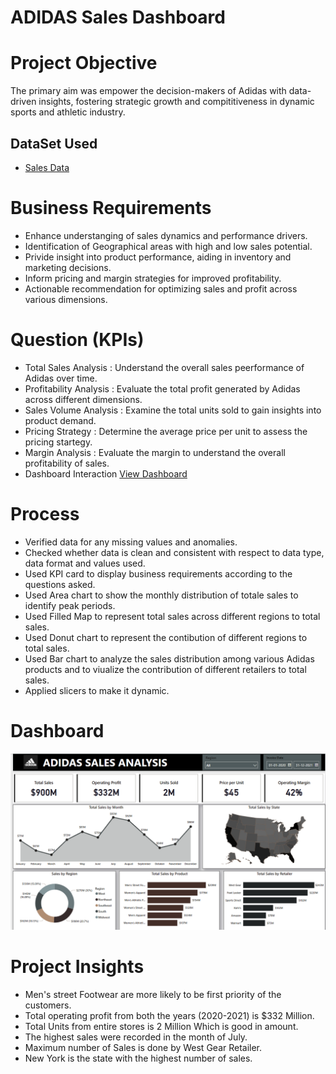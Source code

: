 # ADIDAS Sales Dashboard

# Project Objective
The primary aim was empower the decision-makers of Adidas with data-driven insights, fostering strategic growth and compititiveness in dynamic sports and athletic industry.

## DataSet Used 
 - <a href="https://github.com/Alazizu6798/Data-Analysis-Dashboard/blob/main/Adidas%20US%20Sales%20Datasets.xlsx">Sales Data</a>
# Business Requirements

- Enhance understanging of sales dynamics and performance drivers.
- Identification of Geographical areas with high and low sales potential.
- Privide insight into product performance, aiding in inventory and marketing decisions.
- Inform pricing and margin strategies for improved profitability.
- Actionable recommendation for optimizing sales and profit across various dimensions.
# Question (KPIs)

- Total Sales Analysis : Understand the overall sales peerformance of Adidas over time.
- Profitability Analysis : Evaluate the total profit generated by Adidas across different dimensions.
- Sales Volume Analysis : Examine the total units sold to gain insights into product demand.
- Pricing Strategy : Determine the average price per unit to assess the pricing startegy.
- Margin Analysis : Evaluate the margin to understand the overall profitability of sales.
- Dashboard Interaction <a href="https://github.com/Alazizu6798/Data-Analysis-Dashboard/blob/main/Adidas%20Sales%20Analysis.pbix">View Dashboard</a>

# Process
- Verified data for any  missing values and anomalies.
- Checked whether data is clean and consistent with respect to data type, data format and values used.
- Used KPI card to display business requirements according to the questions asked.
- Used Area chart to show the monthly distribution of totale sales to identify peak periods.
- Used Filled Map to represent total sales across different regions to total sales.
- Used Donut chart to represent the contibution of different regions to total sales.
- Used Bar chart to analyze the sales distribution among various Adidas products and to viualize the contribution of different retailers to total sales.
- Applied slicers to make it dynamic.

# Dashboard
![Screenshot(495)](https://github.com/Alazizu6798/Data-Analysis-Dashboard/blob/main/Screenshot%202025-03-08%20195301.png)

# Project Insights 
- Men's street Footwear are more likely to be first priority of the customers.
- Total operating profit from both the years (2020-2021) is $332 Million.
- Total Units from entire stores is 2 Million Which is good in amount.
- The highest sales were recorded in the month of July.
 - Maximum number of Sales is done by West Gear Retailer.
- New York is the state with the highest number of sales.
